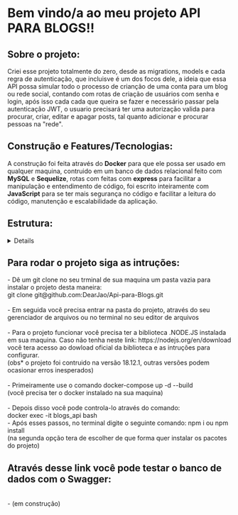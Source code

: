 <h1><strong>Bem vindo/a ao meu projeto API PARA BLOGS!!</strong></h1>

<h2><summary><strong>Sobre o projeto:</strong></summary></h2>
  Criei esse projeto totalmente do zero, desde as migrations, models e cada regra de autenticação, que incluisve é um dos focos dele, a ideia que essa API possa simular todo o processo de crianção de uma conta para um blog ou rede social, contando com rotas de criação de usuários com senha e login, após isso cada cada que queira se fazer e necessário passar pela autenticação JWT, o usuario precisará ter uma autorização valida para procurar, criar, editar e apagar posts, tal quanto adicionar e procurar pessoas na "rede".

<h2><summary><strong>Construção e Features/Tecnologias:</strong></summary></h2>
      A construção foi feita através do <strong>Docker</strong> para que ele possa ser usado em qualquer maquina, contruido em um banco de dados relacional feito
      com <strong>MySQL</strong> e <strong>Sequelize</strong>, rotas com feitas com <strong>express</strong> para facilitar a manipulação e entendimento de 
      código, foi escrito inteiramente com <strong>JavaScript</strong> para se ter mais segurança no código e facilitar a leitura do código, manutenção e 
      escalabilidade da aplicação.

<h2><summary><strong>Estrutura:</strong></summary></h2>
<details>
        .</br>
        ├── 🔸 src/</br>
        │   ├── 🔸 config/</br>
        │   ├── 🔸 controllers/</br>
        │   ├── 🔸 middlewares/</br>
        │   ├── 🔸 migrations/</br>
        │   ├── 🔸 models/</br>
        │   ├── 🔸 routes/</br>
        │   ├── 🔸 sedeers/</br>
        │   ├── 🔸 service/</br>
        │   ├── 🔸 utils/</br>
        |   ├── 🔹 app.js</br>
        |   ├── 🔹 server.js</br>
        .legenda:</br>
          - 🔸 diretorios</br>
          - 🔹 arquivos</br>
</details>

<h2><summary><strong>Para rodar o projeto siga as intruções:</strong></summary></h2>
      - Dê um git clone no seu trminal de sua maquina um pasta vazia para instalar o projeto desta maneira:
      </br>
        git clone git@github.com:DearJao/Api-para-Blogs.git
        </br>
        </br>
      - Em seguida você precisa entrar na pasta do projeto, através do seu gerenciador de arquivos ou no terminal no seu editor de arquivos
        </br>
        </br>
      - Para o projeto funcionar você precisa ter a biblioteca .NODE.JS instalada em sua maquina. Caso não tenha neste link: https://nodejs.org/en/download você tera
      acesso ao dowload oficial da biblioteca e as intruções para configurar.
      </br>
(obs* o projeto foi contruido na versão 18.12.1, outras versões podem ocasionar erros inesperados)
</br>
</br>
      - Primeiramente use o comando docker-compose up -d --build</br>
      (você precisa ter o docker instalado na sua maquina)
      </br>
      </br>
      - Depois disso você pode controla-lo através do comando:</br>
      docker exec -it blogs_api bash</br>
      - Após esses passos, no terminal digite o seguinte comando: npm i ou npm install
      </br>
      (na segunda opção tera de escolher de que forma quer instalar os pacotes do projeto)
      </br>

<h2><summary><strong>Através desse link você pode testar o banco de dados com o Swagger:</strong></summary></h2>
  </br>
      - (em construção)
